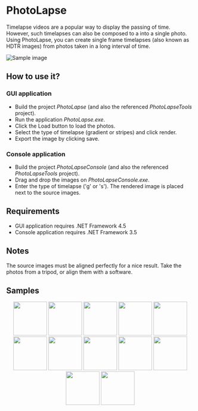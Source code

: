 # PhotoLapse

Timelapse videos are a popular way to display the passing of time. However, such timelapses can also be composed to a into a single photo. Using PhotoLapse, you can create single frame timelapses (also known as HDTR images) from photos taken in a long interval of time.

![Sample image](https://raw.githubusercontent.com/hajduakos/PhotoLapse/master/Other/sample.jpg)

## How to use it?

### GUI application
* Build the project *PhotoLapse* (and also the referenced *PhotoLapseTools* project).
* Run the application *PhotoLapse.exe*.
* Click the Load button to load the photos.
* Select the type of timelapse (gradient or stripes) and click render.
* Export the image by clicking save.

### Console application
* Build the project *PhotoLapseConsole* (and also the referenced *PhotoLapseTools* project).
* Drag and drop the images on *PhotoLapseConsole.exe*.
* Enter the type of timelapse ('g' or 's'). The rendered image is placed next to the source images.

## Requirements
* GUI application requires .NET Framework 4.5
* Console application requires .NET Framework 3.5

## Notes
The source images must be aligned perfectly for a nice result. Take the photos from a tripod, or align them with a software.

## Samples
<p align="center">
<a href="https://www.flickr.com/photos/sonic182/15690712193"><img height="90" src="https://farm9.staticflickr.com/8586/15690712193_ea954f8999_m_d.jpg"/></a>
<a href="https://www.flickr.com/photos/sonic182/15798165450"><img height="90" src="https://farm8.staticflickr.com/7528/15798165450_dd29beb2ac_m_d.jpg"/></a>
<a href="https://www.flickr.com/photos/sonic182/15689060644"><img height="90" src="https://farm8.staticflickr.com/7559/15689060644_d8ce20f8fd_m_d.jpg"/></a>
<a href="https://www.flickr.com/photos/sonic182/16124095160"><img height="90" src="https://farm8.staticflickr.com/7565/16124095160_8ba10e6150_m_d.jpg"/></a>
<a href="https://www.flickr.com/photos/sonic182/16211668457"><img height="90" src="https://farm9.staticflickr.com/8627/16211668457_200debd27a_m_d.jpg"/></a>
<a href="https://www.flickr.com/photos/sonic182/16210184030"><img height="90" src="https://farm8.staticflickr.com/7446/16210184030_3d5628d5fa_m_d.jpg"/></a>
<a href="https://www.flickr.com/photos/sonic182/16638589340"><img height="90" src="https://farm8.staticflickr.com/7600/16638589340_8ee9d2ac52_m_d.jpg"/></a>
<a href="https://www.flickr.com/photos/sonic182/16824852532"><img height="90" src="https://farm8.staticflickr.com/7601/16824852532_6933106d0b_m_d.jpg"/></a>
<a href="https://www.flickr.com/photos/sonic182/16836335602"><img height="90" src="https://farm8.staticflickr.com/7654/16836335602_75ae77a8b8_m_d.jpg"/></a>
<a href="https://www.flickr.com/photos/sonic182/16215114034"><img height="90" src="https://farm8.staticflickr.com/7598/16215114034_fc50319105_m_d.jpg"/></a>
<a href="https://www.flickr.com/photos/sonic182/22536836951"><img height="90" src="https://farm1.staticflickr.com/575/22536836951_3f36869bd8_m_d.jpg"/></a>
<a href="https://www.flickr.com/photos/sonic182/22525691595"><img height="90" src="https://farm6.staticflickr.com/5632/22525691595_2ab88d03b4_m_d.jpg"/></a>
</p>
